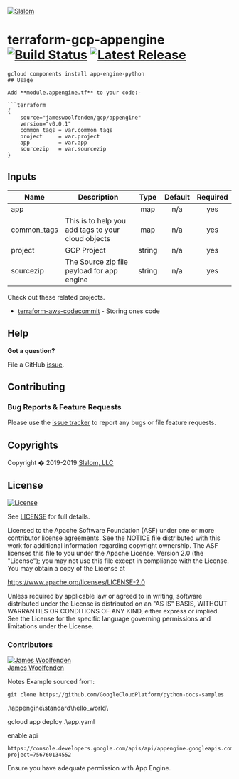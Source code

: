 [![Slalom][logo]](https://slalom.com)

# terraform-gcp-appengine [![Build Status](https://api.travis-ci.com/JamesWoolfenden/terraform-gcp-bastion.svg?branch=master)](https://travis-ci.com/JamesWoolfenden/terraform-gcp-bastion) [![Latest Release](https://img.shields.io/github/release/JamesWoolfenden/terraform-gcp-appengine.svg)](https://github.com/JamesWoolfenden/terraform-gcp-appengine/releases/latest)

```cli
gcloud components install app-engine-python
## Usage

Add **module.appengine.tf** to your code:-

```terraform
{
    source="jameswoolfenden/gcp/appengine"
    version="v0.0.1"
    common_tags = var.common_tags
    project     = var.project
    app         = var.app
    sourcezip   = var.sourcezip
}
```

<!-- BEGINNING OF PRE-COMMIT-TERRAFORM DOCS HOOK -->
## Inputs

| Name | Description | Type | Default | Required |
|------|-------------|:----:|:-----:|:-----:|
| app |  | map | n/a | yes |
| common\_tags | This is to help you add tags to your cloud objects | map | n/a | yes |
| project | GCP Project | string | n/a | yes |
| sourcezip | The Source zip file payload for app engine | string | n/a | yes |

<!-- END OF PRE-COMMIT-TERRAFORM DOCS HOOK -->

Check out these related projects.

- [terraform-aws-codecommit](https://github.com/jameswoolfenden/terraform-aws-codebuild) - Storing ones code

## Help

**Got a question?**

File a GitHub [issue](https://github.com/jameswoolfenden/terraform-aws-bastion/issues).

## Contributing

### Bug Reports & Feature Requests

Please use the [issue tracker](https://github.com/jameswoolfenden/terraform-aws-bastion/issues) to report any bugs or file feature requests.

## Copyrights

Copyright � 2019-2019 [Slalom, LLC](https://slalom.com)

## License

[![License](https://img.shields.io/badge/License-Apache%202.0-blue.svg)](https://opensource.org/licenses/Apache-2.0)

See [LICENSE](LICENSE) for full details.

Licensed to the Apache Software Foundation (ASF) under one
or more contributor license agreements. See the NOTICE file
distributed with this work for additional information
regarding copyright ownership. The ASF licenses this file
to you under the Apache License, Version 2.0 (the
"License"); you may not use this file except in compliance
with the License. You may obtain a copy of the License at

<https://www.apache.org/licenses/LICENSE-2.0>

Unless required by applicable law or agreed to in writing,
software distributed under the License is distributed on an
"AS IS" BASIS, WITHOUT WARRANTIES OR CONDITIONS OF ANY
KIND, either express or implied. See the License for the
specific language governing permissions and limitations
under the License.

### Contributors

[![James Woolfenden][jameswoolfenden_avatar]][jameswoolfenden_homepage]<br/>[James Woolfenden][jameswoolfenden_homepage]

[jameswoolfenden_homepage]: https://github.com/jameswoolfenden
[jameswoolfenden_avatar]: https://github.com/jameswoolfenden.png?size=150
[logo]: https://gist.githubusercontent.com/JamesWoolfenden/5c457434351e9fe732ca22b78fdd7d5e/raw/15933294ae2b00f5dba6557d2be88f4b4da21201/slalom-logo.png
[website]: https://slalom.com
[github]: https://github.com/jameswoolfenden
[linkedin]: https://www.linkedin.com/company/slalom-consulting/
[twitter]: https://twitter.com/Slalom
[share_twitter]: https://twitter.com/intent/tweet/?text=terraform-aws-bastion&url=https://github.com/jameswoolfenden/terraform-aws-bastion
[share_linkedin]: https://www.linkedin.com/shareArticle?mini=true&title=terraform-aws-bastion&url=https://github.com/jameswoolfenden/terraform-aws-bastion
[share_reddit]: https://reddit.com/submit/?url=https://github.com/jameswoolfenden/terraform-aws-bastion
[share_facebook]: https://facebook.com/sharer/sharer.php?u=https://github.com/jameswoolfenden/terraform-aws-bastion
[share_email]: mailto:?subject=terraform-aws-bastion&body=https://github.com/jameswoolfenden/terraform-aws-bastion

Notes
Example sourced from:

```cli
git clone https://github.com/GoogleCloudPlatform/python-docs-samples
```

.\appengine\standard\hello_world\

gcloud app deploy .\app.yaml

enable api

```cli
https://console.developers.google.com/apis/api/appengine.googleapis.com/overview?project=756760134552
```

Ensure you have adequate permission with App Engine.

